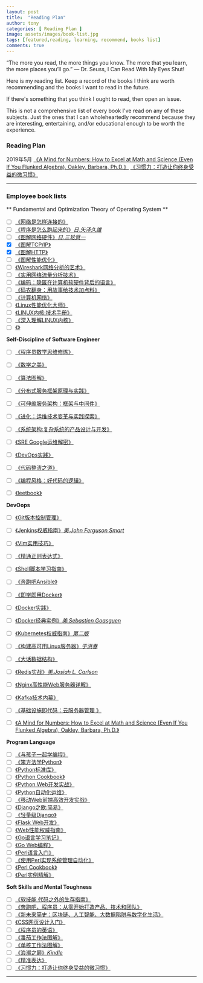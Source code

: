 ```yaml
---
layout: post
title:  "Reading Plan"
author: tony
categories: [ Reading Plan ]
image: assets/images/book-list.jpg
tags: [featured,reading, learning, recommend, books list]
comments: true
---
```

“The more you read, the more things you know. The more that you learn, the more places you’ll go.” ― Dr. Seuss, I Can Read With My Eyes Shut!  

Here is my reading list. Keep a record of the books I think are worth recommending and the books I want to read in the future.

If there's something that you think I ought to read, then open an issue.

This is not a comprehensive list of every book I've read on any of these subjects. Just the ones that I can wholeheartedly recommend because they are interesting, entertaining, and/or educational enough to be worth the experience.

### Reading Plan
2019年5月
[《A Mind for Numbers: How to Excel at Math and Science (Even If You Flunked Algebra), Oakley, Barbara, Ph.D.》](../_drafts/2019-05-06-a-mind-from-number.md)
[《习惯力：打造让你终身受益的微习惯》](https://www.amazon.cn/dp/B07FQCMXY6)  

---

### Employee book lists

** Fundamental and Optimization Theory of Operating System **
- [ ] [《网络是怎样连接的》](http://product.dangdang.com/24174119.html)
- [ ] [《程序是怎么跑起来的》*日.矢泽久雄*](https://item.jd.com/11676683.html)
- [ ] [《图解网络硬件》*日.三轮贤一*](https://item.jd.com/11506709.html#crumb-wrap)
- [x] [《图解TCP/IP》]()
- [x] [《图解HTTP》]()
- [ ] [《图解性能优化》](http://product.dangdang.com/24185678.html)
- [ ] [《Wireshark网络分析的艺术》](https://www.amazon.cn/gp/product/B01AS1OS8A/ref=oh_aui_detailpage_o04_s00?ie=UTF8&psc=1)
- [ ] [《实用网络流量分析技术》](https://item.jd.com/13788381692.html)
- [ ] [《编码：隐匿在计算机软硬件背后的语言》]()
- [ ] [《码农翻身：用故事给技术加点料》]()
- [ ] [《计算机网络》]()
- [ ] [《Linux性能优化大师》]()
- [ ] [《LINUX内核:技术手册》]()
- [ ] [《深入理解LINUX内核》]()
- [ ] [《》]()

**Self-Discipline of Software Engineer**
- [ ] [《程序员数学思维修炼》](http://product.dangdang.com/23447083.html)
- [ ] [《数学之美》]()
- [ ] [《算法图解》](https://item.jd.com/12148832.html)
- [ ] [《分布式服务框架原理与实践》](http://product.dangdang.com/23851271.html)
- [ ] [《可伸缩服务架构：框架与中间件》](https://item.jd.com/12308233.html)
- [ ] [《进化：运维技术变革与实践探索》]()
- [ ] [《系统架构:复杂系统的产品设计与开发》](http://product.dangdang.com/24166002.html)
- [ ] [《SRE Google运维解密》](https://item.jd.com/11973579.html)
- [ ] [《DevOps实践》]()
- [ ] [《代码整洁之道》]()
- [ ] [《编程风格：好代码的逻辑》](https://item.jd.com/12153873.html)
- [ ] [《leetbook》]()


**DevOops**
- [ ] [《Git版本控制管理》](https://www.amazon.cn/gp/product/B00U42VM7Y/ref=oh_aui_detailpage_o04_s00?ie=UTF8&psc=1)
- [ ] [《Jenkins权威指南》*美.John Ferguson Smart*](https://item.jd.com/12052762.html)
- [ ] [《Vim实用技巧》]()
- [ ] [《精通正则表达式》](http://product.dangdang.com/22851836.html)
- [ ] [《Shell脚本学习指南》]()
- [ ] [《奔跑吧Ansible》]()
- [ ] [《即学即用Docker》]()
- [ ] [《Docker实践》](http://product.dangdang.com/25218250.html)
- [ ] [《Docker经典实例》*美.Sebastien Goasguen*](https://item.jd.com/12126210.html)
- [ ] [《Kubernetes权威指南》*第二版*](https://item.jd.com/11980349.html)
- [ ] [《构建高可用Linux服务器》*于洪春*](https://item.jd.com/12267548.html)
- [ ] [《大话数据结构》](https://item.jd.com/10663703.html)
- [ ] [《Redis实战》*美.Josiah L. Carlson*](https://item.jd.com/11791607.html)
- [ ] [《Nginx高性能Web服务器详解》](https://item.jd.com/11344355.html)
- [ ] [《Kafka技术内幕》](https://item.jd.com/12234113.html)
- [ ] [《基础设施即代码：云服务器管理 》](https://item.jd.com/31219349856.html)
- [ ] [《A Mind for Numbers: How to Excel at Math and Science (Even If You Flunked Algebra), Oakley, Barbara, Ph.D.》]()


**Program Language**
- [ ] [《与孩子一起学编程》]()
- [ ] [《笨方法学Python》]()
- [ ] [《Python标准库》](https://item.jd.com/11020898.html)
- [ ] [《Python Cookbook》]()
- [ ] [《Python Web开发实战》](http://product.dangdang.com/24029839.html)
- [ ] [《Python自动化运维》]()
- [ ] [《移动Web前端高效开发实战》](https://item.jd.com/12170351.html)
- [ ] [《Django之歌:简易》]()
- [ ] [《轻量级Django》](http://product.dangdang.com/24101643.html)
- [ ] [《Flask Web开发》](https://item.jd.com/11594082.html)
- [ ] [《Web性能权威指南》](https://item.jd.com/11444582.html)
- [ ] [《Go语言学习笔记》](https://item.jd.com/11944267.html)
- [ ] [《Go Web编程》](https://item.jd.com/12252845.html)
- [ ] [《Perl语言入门》]()
- [ ] [《使用Perl实现系统管理自动化》]()
- [ ] [《Perl Cookbook》]()
- [ ] [《Perl实例精解》]()

**Soft Skills and Mental Toughness**
- [ ] [《软技能 代码之外的生存指南》]()
- [ ] [《奔跑吧，程序员：从零开始打造产品、技术和团队》]()
- [ ] [《新未来简史：区块链、人工智能、大数据陷阱与数字化生活》]()
- [ ] [《CSS网页设计入门》]()
- [ ] [《程序员的英语》]()
- [ ] [《番茄工作法图解》](http://product.dangdang.com/21021603.html)
- [ ] [《单核工作法图解》](https://item.jd.com/12247896.html)
- [ ] [《浪潮之巅》*Kindle*]()
- [ ] [《精准表达》](https://book.douban.com/subject/30256364/?icn=index-latestbook-subject)
- [ ] [《习惯力：打造让你终身受益的微习惯》](https://www.amazon.cn/dp/B07FQCMXY6)

---
